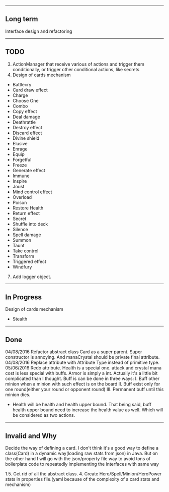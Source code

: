 ----------
Long term
----------
Interface design and refactoring


----
TODO
----
3. ActionManager that receive various of actions and trigger them conditionally, or trigger other conditional actions, like secrets
5. Design of cards mechanism

- Battlecry
- Card draw effect
- Charge
- Choose One
- Combo
- Copy effect
- Deal damage
- Deathrattle
- Destroy effect
- Discard effect
- Divine shield
- Elusive
- Enrage
- Equip
- Forgetful
- Freeze
- Generate effect
- Immune
- Inspire
- Joust
- Mind control effect
- Overload
- Poison
- Restore Health
- Return effect
- Secret
- Shuffle into deck
- Silence
- Spell damage
- Summon
- Taunt
- Take control
- Transform
- Triggered effect
- Windfury

7. Add logger object.

-----------
In Progress
-----------
Design of cards mechanism

- Stealth

----
Done
----
04/08/2016 Refactor abstract class Card as a super parent. Super constructor is annoying. And manaCrystal should be private final attribute.
04/08/2016 Replace attribute with Attribute Type instead of primitive type.
05/06/2016 Redo attribute. Health is a special one. attack and crystal mana cost is less special with buffs. Armor is simply a int.
Actually it's a little bit complicated than I thought. Buff is can be done in three ways:
I. Buff other minion when a minion with such effect is on the board
II. Buff exist only for one round(either your round or opponent round)
III. Permanent buff until this minion dies.
- Health will be health and health upper bound. That being said, buff health upper bound need to increase the health value as well.
Which will be considered as two actions.


---------------
Invalid and Why
---------------
Decide the way of defining a card. I don't think it's a good way to define a class(Card) in a dynamic way(loading raw stats from json) in Java. But on the other hand
I will go with the json/property file way to avoid tons of boilerplate code to repeatedly implementing the interfaces with same way

1.5. Get rid of all the abstract class.
4. Create Hero/Spell/Minion/HeroPower stats in properties file.(yaml because of the complexity of a card stats and mechanism)
